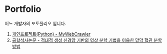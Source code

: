 # Portfolio
어느 개발자의 포토폴리오 입니다.

1. [개인프로젝트(Python) - MyWebCrawler](https://github.com/HeeSeungYoon/MyWebCrawler)
2. [공학석사논문 - 적대적 생성 신경망 기반의 영상 분할 기법을 이용한 망막 혈관 분할 방법](https://github.com/HeeSeungYoon/Heeseung-Yoon-Masterpaper)
